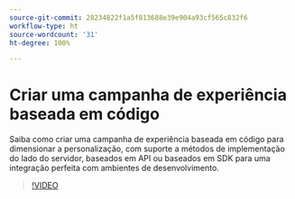 ```yaml
---
source-git-commit: 28234822f1a5f813688e39e904a93cf565c832f6
workflow-type: ht
source-wordcount: '31'
ht-degree: 100%

---
```

# Criar uma campanha de experiência baseada em código

Saiba como criar uma campanha de experiência baseada em código para dimensionar a personalização, com suporte a métodos de implementação do lado do servidor, baseados em API ou baseados em SDK para uma integração perfeita com ambientes de desenvolvimento.

>[!VIDEO](https://video.tv.adobe.com/v/3428868/?learn=on)
